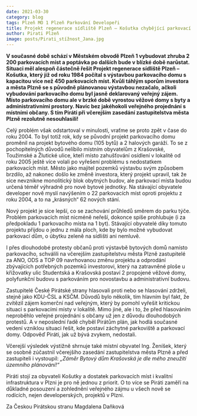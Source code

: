 ```yaml
---
date: 2021-03-30
category: blog
tags: Plzeň MO 1 Plzeň Parkování Developeři
title: Projekt regenerace sídliště Plzeň – Košutka chybějící parkovací místa nevyřeší, zvítězil soukromý zájem nad veřejným
author: Pirati Plzeň
image: posts/Pirati_stížnost_Jana.jpg
---
```

**V současné době schází v Městském obvodě Plzeň 1 vybudovat zhruba 2 200 parkovacích míst a poptávka po dalších bude v blízké době narůstat. Situaci měl alespoň částečně řešit Projekt regenerace sídliště Plzeň – Košutka, který již od roku 1984 počítal s výstavbou parkovacího domu s kapacitou více než 450 parkovacích míst. Kvůli táhlým sporům investora a města Plzně se s původně plánovanou výstavbou nezačalo, ačkoli vybudování parkovacího domu byl jasně deklarovaný veřejný zájem. Místo parkovacího domu ale v brzké době vyrostou věžové domy s byty a administrativními prostory. Navíc bez jakéhokoli veřejného projednání s místními občany. S tím Piráti při včerejším zasedání zastupitelstva města Plzně rezolutně nesouhlasili!**

Celý problém však odstartoval v minulosti, vraťme se proto zpět v čase do roku 2004. To byl totiž rok, kdy se původní projekt parkovacího domu proměnil na projekt bytového domu (105 bytů) a 2 halových garáží. To se z pochopitelných důvodů nelíbilo místním obyvatelům z Krašovské, Toužimské a Žlutické ulice, kteří místo zahušťování osídlení v lokalitě od roku 2005 ještě více volali po vyřešení problému s nedostatkem parkovacích míst. Město jako majitel pozemků výstavbu svým způsobem brzdilo, až nakonec došlo ke změně investora, který projekt upravil, tak že sice nevznikne monolitický blok obytných budov, ale parkovací místa budou určená téměř výhradně pro nové bytové jednotky. Na stávající obyvatele developer nově myslí navýšením o 22 parkovacích míst oproti projektu z roku 2004, a to na „krásných“ 62 nových stání.

Nový projekt je sice lepší, co se zachování průhledů směrem do parku týče. Problém parkovacích míst  nicméně neřeší, dokonce spíše prohlubuje  (i za předpokladu 1 parkovacího místa na 1 byt). Stávající obyvatelé díky tomuto projektu přijdou o jednu z mála ploch, kde by bylo možné vybudovat parkovací dům, o úbytku zeleně na sídlišti ani nemluvě.

I přes dlouhodobé protesty občanů proti výstavbě bytových domů namísto parkovacího, schválili na včerejším zastupitelstvu města Plzně zastupitelé za ANO, ODS a TOP 09 navrhovanou změnu projektu a odprodání zbývajících potřebných pozemků investorovi, který na zatravněné ploše u křižovatky ulic Studentská a Krašovská postaví 2 propojené věžové domy, polyfunkční budovu s parkováním pro novostavbu a administrativní budovu.

Zastupitelé České Pirátské strany hlasovali proti nebo se hlasování zdrželi, stejně jako KDU-ČSL a KSČM. Důvodů bylo několik, tím hlavním byl fakt, že zvítězil zájem komerční nad veřejným, který by pomohl vyřešit kritickou situaci s parkovacími místy v lokalitě. Mimo jiné, ale i to, že před hlasováním neproběhlo veřejné projednání s občany už jen z důvodu dlouhodobých protestů. A v neposlední řadě chyběl Pirátům plán, jak hodlá současné vedení vzniklou situaci řešit, kde postaví záchytné parkoviště a parkovací domy. Odpověď Piráti, jak už bývá zvykem, nedostali.

Včerejší výsledek výstižně shrnuje také místní obyvatel Ing. Ženíšek, který se osobně zúčastnil včerejšího zasedání zastupitelstva města Plzně a před zastupiteli i vystoupil: *„Záměr Bytový dům Krašovská je dle mého zneužití územního plánování!“*

Piráti stojí za obyvateli Košutky a dostatek parkovacích míst i kvalitní infrastruktura v Plzni je pro ně jednou z priorit. O to více se Piráti zaměří na důkladné posouzení a zohlednění veřejného zájmu u všech nově se rodících, nejen developerských, projektů v Plzni.

Za Českou Pirátskou stranu Magdalena Daňková
